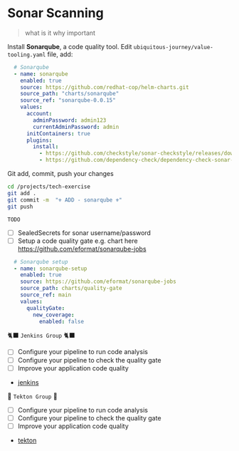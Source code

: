 # Sonar Scanning
> what is it why important


Install **Sonarqube**, a code quality tool. Edit `ubiquitous-journey/value-tooling.yaml` file, add:

```yaml
  # Sonarqube
  - name: sonarqube
    enabled: true
    source: https://github.com/redhat-cop/helm-charts.git
    source_path: "charts/sonarqube"
    source_ref: "sonarqube-0.0.15"
    values:
      account:
        adminPassword: admin123
        currentAdminPassword: admin
      initContainers: true
      plugins:
        install:
          - https://github.com/checkstyle/sonar-checkstyle/releases/download/8.40/checkstyle-sonar-plugin-8.40.jar
          - https://github.com/dependency-check/dependency-check-sonar-plugin/releases/download/2.0.8/sonar-dependency-check-plugin-2.0.8.jar
```

Git add, commit, push your changes

```bash
cd /projects/tech-exercise
git add .
git commit -m  "⚜️ ADD - sonarqube ⚜️" 
git push 
```

`TODO`
- [ ] SealedSecrets for sonar username/password
- [ ] Setup a code quality gate e.g. chart here https://github.com/eformat/sonarqube-jobs
```yaml
  # Sonarqube setup
  - name: sonarqube-setup
    enabled: true
    source: https://github.com/eformat/sonarqube-jobs
    source_path: charts/quality-gate
    source_ref: main
    values:
      qualityGate:
        new_coverage:
          enabled: false
```

🐈‍⬛ `Jenkins Group` 🐈‍⬛

- [ ] Configure your pipeline to run code analysis
- [ ] Configure your pipeline to check the quality gate
- [ ] Improve your application code quality
- [jenkins](3-revenge-of-the-automated-testing/1a-jenkins.md)

🐅 `Tekton Group` 🐅

- [ ] Configure your pipeline to run code analysis
- [ ] Configure your pipeline to check the quality gate
- [ ] Improve your application code quality
- [tekton](3-revenge-of-the-automated-testing/1b-tekton.md)
